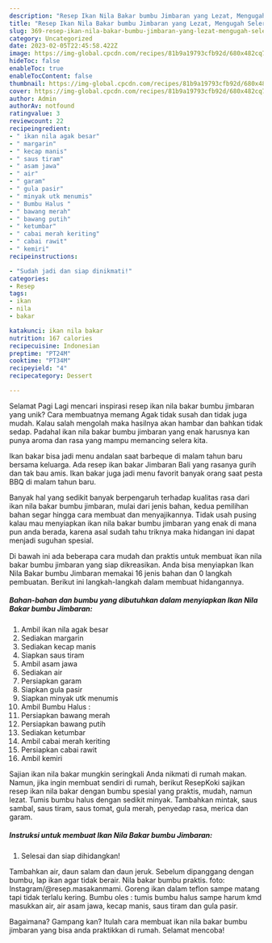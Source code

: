 ```yaml
---
description: "Resep Ikan Nila Bakar bumbu Jimbaran yang Lezat, Mengugah Selera"
title: "Resep Ikan Nila Bakar bumbu Jimbaran yang Lezat, Mengugah Selera"
slug: 369-resep-ikan-nila-bakar-bumbu-jimbaran-yang-lezat-mengugah-selera
category: Uncategorized
date: 2023-02-05T22:45:58.422Z
image: https://img-global.cpcdn.com/recipes/81b9a19793cfb92d/680x482cq70/ikan-nila-bakar-bumbu-jimbaran-foto-resep-utama.jpg
hideToc: false
enableToc: true
enableTocContent: false
thumbnail: https://img-global.cpcdn.com/recipes/81b9a19793cfb92d/680x482cq70/ikan-nila-bakar-bumbu-jimbaran-foto-resep-utama.jpg
cover: https://img-global.cpcdn.com/recipes/81b9a19793cfb92d/680x482cq70/ikan-nila-bakar-bumbu-jimbaran-foto-resep-utama.jpg
author: Admin
authorAv: notfound
ratingvalue: 3
reviewcount: 22
recipeingredient:
- " ikan nila agak besar"
- " margarin"
- " kecap manis"
- " saus tiram"
- " asam jawa"
- " air"
- " garam"
- " gula pasir"
- " minyak utk menumis"
- " Bumbu Halus "
- " bawang merah"
- " bawang putih"
- " ketumbar"
- " cabai merah keriting"
- " cabai rawit"
- " kemiri"
recipeinstructions:

- "Sudah jadi dan siap dinikmati!"
categories:
- Resep
tags:
- ikan
- nila
- bakar

katakunci: ikan nila bakar 
nutrition: 167 calories
recipecuisine: Indonesian
preptime: "PT24M"
cooktime: "PT34M"
recipeyield: "4"
recipecategory: Dessert

---
```



Selamat Pagi Lagi mencari inspirasi resep ikan nila bakar bumbu jimbaran yang unik? Cara membuatnya memang Agak tidak susah dan tidak juga mudah. Kalau salah mengolah maka hasilnya akan hambar dan bahkan tidak sedap. Padahal ikan nila bakar bumbu jimbaran yang enak harusnya kan punya aroma dan rasa yang mampu memancing selera kita.


Ikan bakar bisa jadi menu andalan saat barbeque di malam tahun baru bersama keluarga. Ada resep ikan bakar Jimbaran Bali yang rasanya gurih dan tak bau amis. Ikan bakar juga jadi menu favorit banyak orang saat pesta BBQ di malam tahun baru.

Banyak hal yang sedikit banyak berpengaruh terhadap kualitas rasa dari ikan nila bakar bumbu jimbaran, mulai dari jenis bahan, kedua pemilihan bahan segar hingga cara membuat dan menyajikannya. Tidak usah pusing kalau mau menyiapkan ikan nila bakar bumbu jimbaran yang enak di mana pun anda berada, karena asal sudah tahu triknya maka hidangan ini dapat menjadi suguhan spesial.


Di bawah ini ada beberapa cara mudah dan praktis untuk membuat ikan nila bakar bumbu jimbaran yang siap dikreasikan. Anda bisa menyiapkan Ikan Nila Bakar bumbu Jimbaran memakai 16 jenis bahan dan 0 langkah pembuatan. Berikut ini langkah-langkah dalam membuat hidangannya.

<!--inarticleads1-->

##### Bahan-bahan dan bumbu yang dibutuhkan dalam menyiapkan Ikan Nila Bakar bumbu Jimbaran:

1. Ambil  ikan nila agak besar
1. Sediakan  margarin
1. Sediakan  kecap manis
1. Siapkan  saus tiram
1. Ambil  asam jawa
1. Sediakan  air
1. Persiapkan  garam
1. Siapkan  gula pasir
1. Siapkan  minyak utk menumis
1. Ambil  Bumbu Halus :
1. Persiapkan  bawang merah
1. Persiapkan  bawang putih
1. Sediakan  ketumbar
1. Ambil  cabai merah keriting
1. Persiapkan  cabai rawit
1. Ambil  kemiri


Sajian ikan nila bakar mungkin seringkali Anda nikmati di rumah makan. Namun, jika ingin membuat sendiri di rumah, berikut ResepKoki sajikan resep ikan nila bakar dengan bumbu spesial yang praktis, mudah, namun lezat. Tumis bumbu halus dengan sedikit minyak. Tambahkan mintak, saus sambal, saus tiram, saus tomat, gula merah, penyedap rasa, merica dan garam. 

<!--inarticleads2-->

##### Instruksi untuk membuat Ikan Nila Bakar bumbu Jimbaran:


1. Selesai dan siap dihidangkan!

Tambahkan air, daun salam dan daun jeruk. Sebelum dipanggang dengan bumbu, lap ikan agar tidak berair. Nila bakar bumbu praktis. foto: Instagram/@resep.masakanmami. Goreng ikan dalam teflon sampe matang tapi tidak terlalu kering. Bumbu oles : tumis bumbu halus sampe harum kmd masukkan air, air asam jawa, kecap manis, saus tiram dan gula pasir. 

Bagaimana? Gampang kan? Itulah cara membuat ikan nila bakar bumbu jimbaran yang bisa anda praktikkan di rumah. Selamat mencoba!
